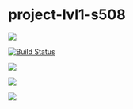 # project-lvl1-s508

<a href="https://codeclimate.com/github/enshinov/project-lvl1-s508/maintainability"><img src="https://api.codeclimate.com/v1/badges/070e05a7ca437b31dac6/maintainability" /></a>

[![Build Status](https://travis-ci.com/enshinov/project-lvl1-s508.svg?branch=master)](https://travis-ci.com/enshinov/project-lvl1-s508)

<a href="https://asciinema.org/a/4EK0r6Wq7t48b5nPaXPUhy1Ia" target="_blank"><img src="https://asciinema.org/a/4EK0r6Wq7t48b5nPaXPUhy1Ia.svg" /></a>

<a href="https://asciinema.org/a/P13hrDfKYjsMZtwbjWbTuGk1v" target="_blank"><img src="https://asciinema.org/a/P13hrDfKYjsMZtwbjWbTuGk1v.svg" /></a>

<a href="https://asciinema.org/a/UaS3Dy7fcu6DP6J3sNddK9NgX" target="_blank"><img src="https://asciinema.org/a/UaS3Dy7fcu6DP6J3sNddK9NgX.svg" /></a>